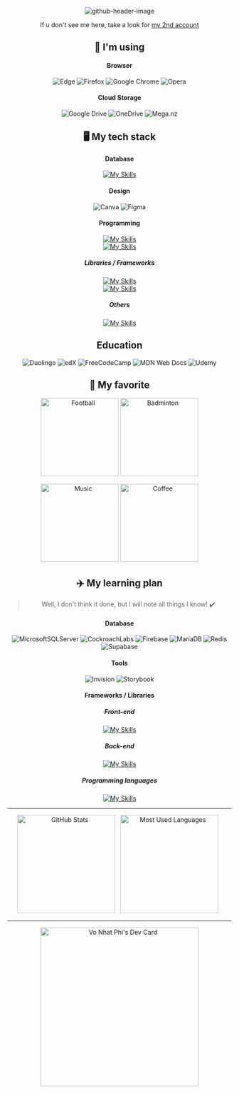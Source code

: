 <div align='center'>
    
![github-header-image](https://github.com/user-attachments/assets/a710b322-aebb-4988-9dda-13ce475bf10b)

If u don't see me here, take a look for [my 2nd account](https://github.com/sunflynf)

## 🐍 I'm using
#### Browser
![Edge](https://img.shields.io/badge/Edge-0078D7?style=for-the-badge&logo=Microsoft-edge&logoColor=white)
![Firefox](https://img.shields.io/badge/Firefox-FF7139?style=for-the-badge&logo=Firefox-Browser&logoColor=white)
![Google Chrome](https://img.shields.io/badge/Google%20Chrome-4285F4?style=for-the-badge&logo=GoogleChrome&logoColor=white)
![Opera](https://img.shields.io/badge/Opera-FF1B2D?style=for-the-badge&logo=Opera&logoColor=white)
#### Cloud Storage
![Google Drive](https://img.shields.io/badge/Google%20Drive-4285F4?style=for-the-badge&logo=googledrive&logoColor=white)
![OneDrive](https://img.shields.io/badge/OneDrive-white?style=for-the-badge&logo=Microsoft%20OneDrive&logoColor=0078D4)
![Mega.nz](https://img.shields.io/badge/Mega-%23D90007.svg?style=for-the-badge&logo=Mega&logoColor=white)

## 🖥️ My tech stack
#### Database
[![My Skills](https://skillicons.dev/icons?i=mysql,postgres,sqlite,mongodb)](https://skillicons.dev)
#### Design
![Canva](https://img.shields.io/badge/Canva-%2300C4CC.svg?style=for-the-badge&logo=Canva&logoColor=white)
![Figma](https://img.shields.io/badge/figma-%23F24E1E.svg?style=for-the-badge&logo=figma&logoColor=white)
#### Programming
[![My Skills](https://skillicons.dev/icons?i=html,svg,css,less,sass,jquery)](https://skillicons.dev) <br/>
[![My Skills](https://skillicons.dev/icons?i=java,js,ts,cs,python)](https://skillicons.dev) 
##### Libraries / Frameworks
[![My Skills](https://skillicons.dev/icons?i=react,bootstrap,tailwind,redux)](https://skillicons.dev) <br/>
[![My Skills](https://skillicons.dev/icons?i=express,spring)](https://skillicons.dev)
##### Others
[![My Skills](https://skillicons.dev/icons?i=md,maven,regex,nodejs,npm,yarn,docker,elasticsearch)](https://skillicons.dev)

## Education
![Duolingo](https://img.shields.io/badge/Duolingo-%234DC730.svg?style=for-the-badge&logo=Duolingo&logoColor=white)
![edX](https://img.shields.io/badge/edX-%2302262B.svg?style=for-the-badge&logo=edX&logoColor=white)
![FreeCodeCamp](https://img.shields.io/badge/Freecodecamp-%23123.svg?&style=for-the-badge&logo=freecodecamp&logoColor=green)
![MDN Web Docs](https://img.shields.io/badge/MDN_Web_Docs-black?style=for-the-badge&logo=mdnwebdocs&logoColor=white)
![Udemy](https://img.shields.io/badge/Udemy-A435F0?style=for-the-badge&logo=Udemy&logoColor=white)

## 🤟 My favorite

<p>
    <img height=175 alt="Football" title="Football" src="https://images.unsplash.com/photo-1551958219-acbc608c6377?q=80&w=2070&auto=format&fit=crop&ixlib=rb-4.0.3&ixid=M3wxMjA3fDB8MHxwaG90by1wYWdlfHx8fGVufDB8fHx8fA%3D%3D" />
    <img height=175 alt="Badminton" title="Badminton" src="https://images.unsplash.com/photo-1626326880051-9320471299c0?q=80&w=2070&auto=format&fit=crop&ixlib=rb-4.0.3&ixid=M3wxMjA3fDB8MHxwaG90by1wYWdlfHx8fGVufDB8fHx8fA%3D%3D" />
</p>

<p>
    <img height=175 alt="Music" title="Music" src="https://images.unsplash.com/photo-1505740106531-4243f3831c78?q=80&w=2070&auto=format&fit=crop&ixlib=rb-4.0.3&ixid=M3wxMjA3fDB8MHxwaG90by1wYWdlfHx8fGVufDB8fHx8fA%3D%3D" />
    <img height=175 alt="Coffee" title="Coffee" src="https://images.unsplash.com/photo-1591456983933-4e9587fdd69f?q=80&w=2071&auto=format&fit=crop&ixlib=rb-4.0.3&ixid=M3wxMjA3fDB8MHxwaG90by1wYWdlfHx8fGVufDB8fHx8fA%3D%3D" />
</p>
  
## ✈️ My learning plan
> Well, I don't think it done, but I will note all things I know! ✔️
#### Database
![MicrosoftSQLServer](https://img.shields.io/badge/Microsoft%20SQL%20Server-CC2927?style=for-the-badge&logo=microsoft%20sql%20server&logoColor=white)
![CockroachLabs](https://img.shields.io/badge/Cockroach%20Labs-6933FF?style=for-the-badge&logo=Cockroach%20Labs&logoColor=white)
![Firebase](https://img.shields.io/badge/firebase-a08021?style=for-the-badge&logo=firebase&logoColor=ffcd34)
![MariaDB](https://img.shields.io/badge/MariaDB-003545?style=for-the-badge&logo=mariadb&logoColor=white)
![Redis](https://img.shields.io/badge/redis-%23DD0031.svg?style=for-the-badge&logo=redis&logoColor=white)
![Supabase](https://img.shields.io/badge/Supabase-3ECF8E?style=for-the-badge&logo=supabase&logoColor=white)
#### Tools
![Invision](https://img.shields.io/badge/invision-FF3366?style=for-the-badge&logo=invision&logoColor=white)
![Storybook](https://img.shields.io/badge/-Storybook-FF4785?style=for-the-badge&logo=storybook&logoColor=white)
#### Frameworks / Libraries
##### Front-end
[![My Skills](https://skillicons.dev/icons?i=angular,vue,solidjs)](https://skillicons.dev)
##### Back-end
[![My Skills](https://skillicons.dev/icons?i=flask,django,nestjs,dotnet)](https://skillicons.dev)
##### Programming languages
[![My Skills](https://skillicons.dev/icons?i=dart,rust,go,solidity,zig)](https://skillicons.dev)

---
<p>
    <img height=220 alt="GitHub Stats" src="https://github-readme-stats.vercel.app/api?username=newtc22222&theme=tokyonight" />&nbsp;&nbsp;
    <img height=220 alt="Most Used Languages" src="https://github-readme-stats.vercel.app/api/top-langs/?username=newtc22222&theme=tokyonight" />&nbsp;&nbsp;
</p>

---
<a href="https://app.daily.dev/vonhatphi"><img src="https://api.daily.dev/devcards/v2/MWRXIiwHKjCh0HZ82qsNG.png?r=zdw&type=default" width="356" alt="Vo Nhat Phi's Dev Card"/></a>
</div>
<!---
You just read this comment code with raw version 🤔
--->
